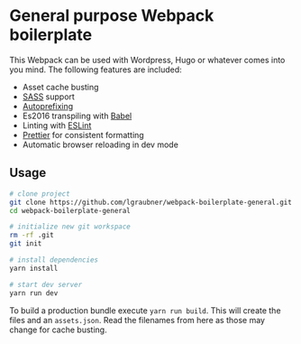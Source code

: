 # General purpose Webpack boilerplate

This Webpack can be used with Wordpress, Hugo or whatever comes into you mind. The following features are included:

- Asset cache busting
- [SASS](http://sass-lang.com/) support
- [Autoprefixing](https://github.com/postcss/autoprefixer)
- Es2016 transpiling with [Babel](https://babeljs.io/)
- Linting with [ESLint](http://eslint.org/)
- [Prettier](https://github.com/prettier/prettier) for consistent formatting
- Automatic browser reloading in dev mode

## Usage

```Bash
# clone project
git clone https://github.com/lgraubner/webpack-boilerplate-general.git
cd webpack-boilerplate-general

# initialize new git workspace
rm -rf .git
git init

# install dependencies
yarn install

# start dev server
yarn run dev
```

To build a production bundle execute `yarn run build`. This will create the files and an `assets.json`. Read the filenames from here as those may change for cache busting.

